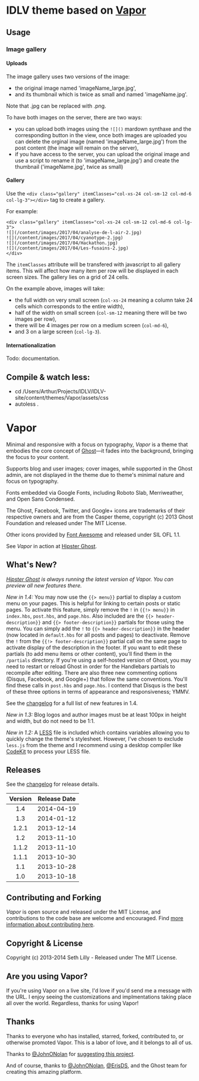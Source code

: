 # IDLV theme based on [Vapor](https://github.com/sethlilly/Vapor)

## Usage

### Image gallery

#### Uploads

The image gallery uses two versions of the image:
 - the original image named 'imageName_large.jpg',
 - and its thumbnail which is twice as small and named 'imageName.jpg'.

Note that .jpg can be replaced with .png.

To have both images on the server, there are two ways:
 - you can upload both images using the `![]()` mardown synthaxe and the corresponding button in the view, once both images are uploaded you can delete the orginal image (named 'imageName_large.jpg') from the post content (the image will remain on the server),
 - if you have access to the server, you can upload the original image and use a script to rename it (to 'imageName_large.jpg') and create the thumbnail ('imageName.jpg', twice as small)

#### Gallery

Use the `<div class="gallery" itemClasses="col-xs-24 col-sm-12 col-md-6 col-lg-3"></div>` tag to create a gallery.

For example:

```
<div class="gallery" itemClasses="col-xs-24 col-sm-12 col-md-6 col-lg-3">
![](/content/images/2017/04/analyse-de-l-air-2.jpg)
![](/content/images/2017/04/cyanotype-2.jpg)
![](/content/images/2017/04/Hackathon.jpg)
![](/content/images/2017/04/Les-fusains-2.jpg)
</div>
```

The `itemClasses` attribute will be transfered with javascript to all gallery items. This will affect how many item per row will be displayed in each screen sizes. The gallery lies on a grid of 24 cells.

On the example above, images will take:
 - the full width on very small screen (`col-xs-24` meaning a column take 24 cells which corresponds to the entire width),
 - half of the width on small screen (`col-sm-12` meaning there will be two images per row),
 - there will be 4 images per row on a medium screen (`col-md-6`),
 - and 3 on a large screen (`col-lg-3`).

#### Internationalization

Todo: documentation.


## Compile & watch less: 

 - cd /Users/Arthur/Projects/IDLV/IDLV-site/content/themes/Vapor/assets/css
 - autoless .

# Vapor

Minimal and responsive with a focus on typography, *Vapor* is a theme that embodies the core concept of [Ghost](http://ghost.org/)&mdash;it fades into the background, bringing the focus to your content.

Supports blog and user images; cover images, while supported in the Ghost admin, are not displayed in the theme due to theme's minimal nature and focus on typography.

Fonts embedded via Google Fonts, including Roboto Slab, Merriweather, and Open Sans Condensed.

The Ghost, Facebook, Twitter, and Google+ icons are trademarks of their respective owners and are from the Casper theme, copyright (c) 2013 Ghost Foundation and released under The MIT License.

Other icons provided by [Font Awesome](https://github.com/FortAwesome/Font-Awesome) and released under SIL OFL 1.1.

See *Vapor* in action at [Hipster Ghost](http://hipsterghost.com/).

## What's New?

_[Hipster Ghost](http://hipsterghost.com) is always running the latest version of Vapor. You can preview all new features there._

*New in 1.4:* You may now use the `{{> menu}}` partial to display a custom menu on your pages. This is helpful for linking to certain posts or static pages. To activate this feature, simply remove the `!` in `{{!> menu}}` in `index.hbs`, `post.hbs`, and `page.hbs`. Also included are the `{{> header-description}}` and `{{> footer-description}}` partials for those using the menu. You can simply add the `!` to `{{> header-description}}` in the header (now located in `default.hbs` for all posts and pages) to deactivate. Remove the `!` from the `{{!> footer-description}}` partial call on the same page to activate display of the description in the footer. If you want to edit these partials (to add menu items or other content), you'll find them in the `/partials` directory. If you're using a self-hosted version of Ghost, you may need to restart or reload Ghost in order for the Handlebars partials to recompile after editing. There are also three new commenting options (Disqus, Facebook, and Google+) that follow the same conventions. You'll find these calls in `post.hbs` and `page.hbs`. I contend that Disqus is the best of these three options in terms of appearance and responsiveness; YMMV.

See the [changelog](CHANGELOG.md) for a full list of new features in 1.4.

*New in 1.3:* Blog logos and author images must be at least 100px in height and width, but do not need to be 1:1.

*New in 1.2:* A [LESS](http://lesscss.org) file is included which contains variables allowing you to quickly change the theme's stylesheet. However, I've chosen to exclude `less.js` from the theme and I recommend using a desktop compiler like [CodeKit](https://incident57.com/codekit/) to process your LESS file.

## Releases

See the [changelog](CHANGELOG.md) for release details.

| Version | Release Date |
| :-----: | :----------: |
| 1.4 | 2014-04-19 |
| 1.3 | 2014-01-12 |
| 1.2.1 | 2013-12-14 |
| 1.2 | 2013-11-10 |
| 1.1.2 | 2013-11-10 |
| 1.1.1 | 2013-10-30 |
| 1.1 | 2013-10-28 |
| 1.0 | 2013-10-18 |

## Contributing and Forking

*Vapor* is open source and released under the MIT License, and contributions to the code base are welcome and encouraged. Find [more information about contributing here](CONTRIBUTING.md).

## Copyright & License

Copyright (c) 2013-2014 Seth Lilly - Released under The MIT License.

## Are you using Vapor?

If you're using Vapor on a live site, I'd love if you'd send me a message with the URL. I enjoy seeing the customizations and implmentations taking place all over the world. Regardless, thanks for using Vapor!

## Thanks

Thanks to everyone who has installed, starred, forked, contributed to, or otherwise promoted Vapor. This is a labor of love, and it belongs to all of us.

Thanks to [@JohnONolan](http://twitter.com/JohnONolan) for [suggesting this project](https://alpha.app.net/johnonolan/post/9574144).

And of course, thanks to [@JohnONolan](http://twitter.com/JohnONolan), [@ErisDS](http://twitter.com/ErisDS), and the Ghost team for creating this amazing platform.
